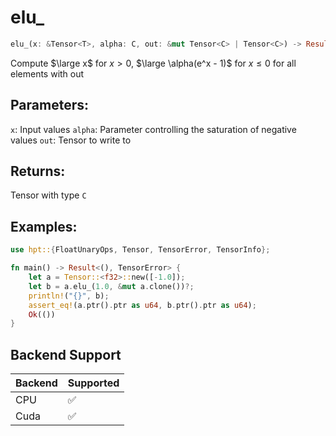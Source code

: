 # elu_
```rust
elu_(x: &Tensor<T>, alpha: C, out: &mut Tensor<C> | Tensor<C>) -> Result<Tensor<C>, TensorError>
```
Compute $\large x$ for $x > 0$, $\large \alpha(e^x - 1)$ for $x \leq 0$ for all elements with out

## Parameters:
`x`: Input values
`alpha`: Parameter controlling the saturation of negative values
`out`: Tensor to write to

## Returns:
Tensor with type `C`

## Examples:
```rust
use hpt::{FloatUnaryOps, Tensor, TensorError, TensorInfo};

fn main() -> Result<(), TensorError> {
    let a = Tensor::<f32>::new([-1.0]);
    let b = a.elu_(1.0, &mut a.clone())?;
    println!("{}", b);
    assert_eq!(a.ptr().ptr as u64, b.ptr().ptr as u64);
    Ok(())
}
```
## Backend Support
| Backend | Supported |
|---------|-----------|
| CPU     | ✅         |
| Cuda    | ✅        |